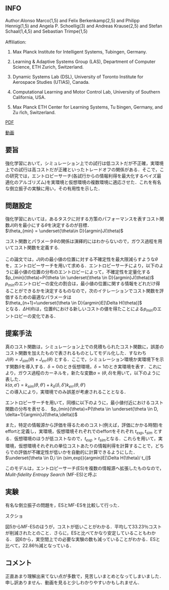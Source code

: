 ## INFO
Author:Alonso Marco(1,5) and Felix Berkenkamp(2,5) and Philipp Hennig(1,5) and Angela P. Schoellig(3) and Andreas Krause(2,5) and Stefan Schaal(1,4,5) and Sebastian Trimpe(1,5)\
\
Affiliation:
1. Max Planck Institute for Intelligent Systems, Tubingen, Germany.

2. Learning & Adaptive Systems Group (LAS), Department of Computer Science, ETH Zurich, Switzerland.

3. Dynamic Systems Lab (DSL), University of Toronto Institute for Aerospace Studies (UTIAS), Canada.

4. Computational Learning and Motor Control Lab, University of Southern California, USA.

5. Max Planck ETH Center for Learning Systems, Tu ̈bingen, Germany, and Zu ̈rich, Switzerland.

[PDF](https://drive.google.com/open?id=1NlneKmJKHWvFuJ8ZjgJdl4O_bAmEFy_q)

[動画](https://youtube.com/watch?v=oq9Qgq1Ipp8)



## 要旨
強化学習において，シミュレーション上での試行は低コストだが不正確，実環境上での試行は高コストだが正確といったトレードオフの関係がある．そこで，この研究では，エントロピーサーチ(各試行からの情報利得を最大化するベイズ最適化のアルゴリズム)を実環境と仮想環境の複数環境に適応させた．これを有名な倒立振子の実験に用い，その有用性を示した．

## 問題設定
強化学習においては，あるタスクに対する方策のパフォーマンスを表すコスト関数$J(\theta)$を最小にする$\theta$を決定するのが目標．\
$\theta_{min} = \underset{\theta\in D}{argmin}J(\theta)$

コスト関数とパラメータ$\theta$の関係は演繹的にはわからないので，ガウス過程を用いてコスト関数を定義する.\
\
この論文では，$J(\theta)$の最小値の位置に対する不確定性を最大限減らすような$\theta$を，エントロピーサーチを用いて求める．エントロピーサーチにより，以下のように最小値の位置の分布のエントロピーによって，不確定性を定量化する\
$p_{min}(\theta)=P(\theta \in \underset{\theta \in D}{argmin}J(\theta))$  
$p_{min}$のエントロピーの変化の割合は，最小値の位置に関する情報をどれだけ得ることができるかを決定するものなので，次のイテレーションでコスト関数を評価するための最適なパラメータは\
$\theta_{n+1}=\underset{\theta \in D}{argmin}E[\Delta H(\theta)]$\
となる．$\Delta H(\theta)$は，位置$\theta$における新しいコストの値を得たことによる$p_{min}$のエントロピーの変化である．

## 提案手法
真のコスト関数は，シミュレーション上での見積もられたコスト関数に，誤差のコスト関数を加えたもので表されるものとしてモデル化した．すなわち\
$J(\theta)=J_{sim}(\theta)+J_{err}(\theta)$
とする．ここで，シミュレーション環境か実環境下を示す関数$\delta$を導入する．$\delta=0$のとき仮想環境，$\delta=1$のとき実環境を表す．これにより，ガウス過程のカーネルを，新たな変数$a=(\theta,\delta)$を用いて，以下のように表した．\
$k(a,a')=k_{sim}(\theta, \theta')+k_{\delta}(\delta,\delta')k_{err}(\theta, \theta')$\
この導入により，実環境でのみ誤差が考慮されることとなる．

エントロピーサーチを用いて，同様に以下のように，最小値付近におけるコスト関数の分布を表せる．
$p_{min}(\theta)=P(\theta \in \underset{\theta \in D, \delta=1}{argmin}J(\theta,\delta))$  

また，特定の情報源から評価を得るためのコスト(例えば，評価にかかる時間)をeffortと定義し，実環境，仮想環境それぞれでのeffortをそれぞれ $t_{exp},t_{sim}$ とする．仮想環境のほうが低コストなので，$t_{exp}>t_{sim}$となる．これらを用いて，実環境，仮想環境それぞれの単位コストあたりの情報利得を計算することで，どちらでの評価が不確定性が低いかを自動的に計算できるようにした．\
$\underset{\theta \in D,i \in (sim,exp)}{argmin}E[\Delta H(\theta)/ t_i]$

このモデルは，エントロピーサーチ(ES)を複数の情報源へ拡張したものなので，_Mulit-fidelity_ _Entropy_ _Search_ (MF-ES)と呼ぶ

## 実験
有名な倒立振子の問題を，ESとMF-ESを比較して行った．

スクショ

図5からMF-ESのほうが，コストが低いことがわかる．平均して33.23％コストが削減されたとのこと．さらに，ESと比べてかなり安定していることもわかる．
図6から，実空間上での必要な実験の数も減っていることがわかる．ESと比べて，22.86％減となっている．

## コメント
正直あまり理解出来てない点が多数で，見苦しいまとめとなってしまいました．申し訳ありません．動画を見ると少しわかりやすいかもしれません．
